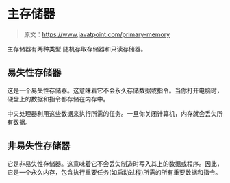 # 主存储器

> 原文：<https://www.javatpoint.com/primary-memory>

主存储器有两种类型:随机存取存储器和只读存储器。

## 易失性存储器

这是一个易失性存储器。这意味着它不会永久存储数据或指令。当你打开电脑时，硬盘上的数据和指令都存储在内存中。

中央处理器利用这些数据来执行所需的任务。一旦你关闭计算机，内存就会丢失所有数据。

## 非易失性存储器

它是非易失性存储器。这意味着它不会丢失制造时写入其上的数据或程序。因此，它是一个永久内存，包含执行重要任务(如启动过程)所需的所有重要数据和指令。